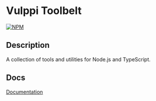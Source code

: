 # Vulppi Toolbelt

[![NPM](https://img.shields.io/npm/v/@vulppi/toolbelt.svg)](https://www.npmjs.com/package/@vulppi/toolbelt)

## Description

A collection of tools and utilities for Node.js and TypeScript.

## Docs

[Documentation](https://www.vulppi.dev/docs/libs/toolbelt)
